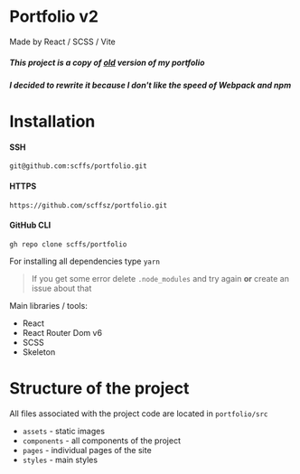 # Portfolio v2
Made by React / SCSS / Vite

##### This project is a copy of [old](https://github.com/scffsz/portfolio) version of my portfolio
##### I decided to rewrite it because I don't like the speed of Webpack and npm

# Installation

#### SSH
```
git@github.com:scffs/portfolio.git
```
#### HTTPS
```
https://github.com/scffsz/portfolio.git
```
#### GitHub CLI
```
gh repo clone scffs/portfolio
```
For installing all dependencies type `yarn`
> If you get some error delete `.node_modules` and try again **or** create an issue about that


Main libraries / tools:
+ React
+ React Router Dom v6
+ SCSS
+ Skeleton

# Structure of the project
All files associated with the project code are located in `portfolio/src`
+ `assets` - static images
+ `components` - all components of the project
+ `pages` - individual pages of the site
+ `styles` - main styles
